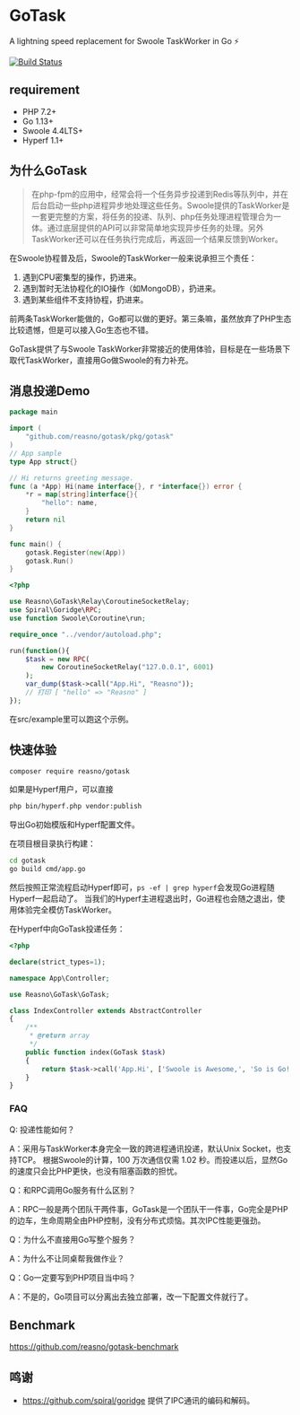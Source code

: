 # GoTask

A lightning speed replacement for Swoole TaskWorker in Go ⚡️

[![Build Status](https://travis-ci.org/Reasno/gotask.svg?branch=master)](https://travis-ci.org/Reasno/gotask)

## requirement

* PHP 7.2+
* Go 1.13+
* Swoole 4.4LTS+ 
* Hyperf 1.1+

## 为什么GoTask

> 在php-fpm的应用中，经常会将一个任务异步投递到Redis等队列中，并在后台启动一些php进程异步地处理这些任务。Swoole提供的TaskWorker是一套更完整的方案，将任务的投递、队列、php任务处理进程管理合为一体。通过底层提供的API可以非常简单地实现异步任务的处理。另外TaskWorker还可以在任务执行完成后，再返回一个结果反馈到Worker。

在Swoole协程普及后，Swoole的TaskWorker一般来说承担三个责任：

1. 遇到CPU密集型的操作，扔进来。
2. 遇到暂时无法协程化的IO操作（如MongoDB），扔进来。
3. 遇到某些组件不支持协程，扔进来。

前两条TaskWorker能做的，Go都可以做的更好。第三条嘛，虽然放弃了PHP生态比较遗憾，但是可以接入Go生态也不错。

GoTask提供了与Swoole TaskWorker非常接近的使用体验，目标是在一些场景下取代TaskWorker，直接用Go做Swoole的有力补充。

## 消息投递Demo

```go
package main

import (
	"github.com/reasno/gotask/pkg/gotask"
)
// App sample
type App struct{}

// Hi returns greeting message.
func (a *App) Hi(name interface{}, r *interface{}) error {
	*r = map[string]interface{}{
		"hello": name,
	}
	return nil
}

func main() {
	gotask.Register(new(App))
	gotask.Run()
}
```

```php
<?php

use Reasno\GoTask\Relay\CoroutineSocketRelay;
use Spiral\Goridge\RPC;
use function Swoole\Coroutine\run;

require_once "../vendor/autoload.php";

run(function(){
    $task = new RPC(
        new CoroutineSocketRelay("127.0.0.1", 6001)
    );
    var_dump($task->call("App.Hi", "Reasno"));
    // 打印 [ "hello" => "Reasno" ]
});

```

在src/example里可以跑这个示例。

## 快速体验

```bash
composer require reasno/gotask
```

如果是Hyperf用户，可以直接

```bash
php bin/hyperf.php vendor:publish
```

导出Go初始模版和Hyperf配置文件。

在项目根目录执行构建：

```bash
cd gotask
go build cmd/app.go
```

然后按照正常流程启动Hyperf即可，`ps -ef | grep hyperf`会发现Go进程随Hyperf一起启动了。
当我们的Hyperf主进程退出时，Go进程也会随之退出，使用体验完全模仿TaskWorker。

在Hyperf中向GoTask投递任务：

```php
<?php

declare(strict_types=1);

namespace App\Controller;

use Reasno\GoTask\GoTask;

class IndexController extends AbstractController
{
    /**
     * @return array
     */
    public function index(GoTask $task)
    {
        return $task->call('App.Hi', ['Swoole is Awesome,', 'So is Go!']);
    }
}
```

### FAQ

Q: 投递性能如何？

A：采用与TaskWorker本身完全一致的跨进程通讯投递，默认Unix Socket，也支持TCP。
根据Swoole的计算，100 万次通信仅需 1.02 秒。而投递以后，显然Go的速度只会比PHP更快，也没有阻塞函数的担忧。

Q：和RPC调用Go服务有什么区别？

A：RPC一般是两个团队干两件事，GoTask是一个团队干一件事，Go完全是PHP的边车，生命周期全由PHP控制，没有分布式烦恼。其次IPC性能更强劲。

Q：为什么不直接用Go写整个服务？

A：为什么不让同桌帮我做作业？

Q：Go一定要写到PHP项目当中吗？

A：不是的，Go项目可以分离出去独立部署，改一下配置文件就行了。

## Benchmark

https://github.com/reasno/gotask-benchmark

## 鸣谢
* https://github.com/spiral/goridge 提供了IPC通讯的编码和解码。




